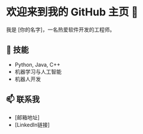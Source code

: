 # 欢迎来到我的 GitHub 主页 👋

我是 [你的名字]，一名热爱软件开发的工程师。

## 🔧 技能
- Python, Java, C++
- 机器学习与人工智能
- 机器人开发

## 📫 联系我
- [邮箱地址]
- [LinkedIn链接]

